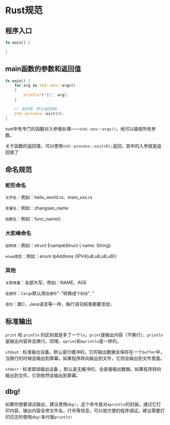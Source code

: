 # Rust规范

## 程序入口

```rust
fn main() {

}
```

## main函数的参数和返回值

```rust
fn main() {
    for arg in std::env::args()
    {
        println!("{}", arg);
    }

    // 返回值，默认返回是0
    std::process::exit(0);
}

```


rust中有专门的函数对入参做处理——`std::env::args()`，他可以接收所有参数。

关于函数的返回值，可以使用`std::process::exit(0);`返回，其中的入参就是返回值了


## 命名规范

### 蛇形命名


`文件名`：例如：hello\_world.rs、main\_xxx.rs

`变量名`：例如：zhangsan\_name

`函数名`：例如：func\_name()

### 大驼峰命名


`结构体`：例如：struct ExampleStruct { name: String}

`enum类型`：例如：enum IpAddress {IPV4(u8,u8,u8,u8)}

### 其他


`关联常量`：全部大写，例如：NAME、AGE

`连接符`：`Cargo`默认把`连接符`“`-`”转换成`下划线`“`_`”

`语句`：跟C，Java语言等一样，每行语句结束都要添加`;`

## 标准输出


`print` 和 `println` 的区别就是多了一个`ln`。`print`是输出内容（不换行），`println`是输出内容并且换行。同理，`eprint`和`eprintln`是一样的。

`stdout` : 标准输出设备。默认是行缓冲的，它的输出数据会保存在一个`buffer`中，当换行的时候会输出到屏幕。如果程序转向输出到文件，它则会输出到文件里面。

`stderr` : 标准错误输出设备 。默认是无缓冲的，会直接输出数据。如果程序转向输出到文件，它则依然会输出到屏幕。


## dbg!

如果你想要调试输出，建议使用`dbg!`，这个命令是对`eprintln`的封装。通过它打印内容，输出内容会带文件名，行号等信息，可以很方便的程序调试。建议需要打印日志时使用`dbg!`来代替`println!`
